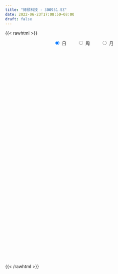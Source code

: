 ```yaml
---
title: "博硕科技 - 300951.SZ"
date: 2022-06-23T17:08:50+08:00
draft: false
---
```

{{< rawhtml >}}
    <div style="text-align: center">
        <label style="padding: 1rem;"><input style="margin-right: .5rem" type="radio" name="period" value="D" checked onclick="period_change(this)">日</label>
        <label style="padding: 1rem;"><input style="margin-right: .5rem" type="radio" name="period" value="W" onclick="period_change(this)">周</label>
        <label style="padding: 1rem;"><input style="margin-right: .5rem" type="radio" name="period" value="M" onclick="period_change(this)">月</label>
    </div>
    <div id="chart" style="height: 700px;"></div> 
    <script type="text/javascript">
        const D_v = [101040.9,57830.42,54671.92,53117.32,49535.84,43209.15,37893.64,35151.33,23481.0,23330.23,26862.69,25821.3,16256.89,21435.7,21434.31,29476.56,27472.23,30100.45,21124.03,18324.47,13210.45,13188.34,11150.11,31992.08,18910.05,18794.84,15408.85,24167.44,37533.41,27757.41,19535.51,11400.58,9588.91,13665.0,10664.74,11933.94,13384.04,11541.69,9607.6,10305.32,16997.09,16175.1,8938.83,10313.6,16588.71,6541.42,7281.87,5669.93,7953.01,5873.11,5440.73,8690.25,6954.95,6333.09,7936.61,7393.78,14038.39,7528.11,7494.51,11151.1,12169.28,11028.0,7913.28,14378.16,13375.15,18705.45,14976.08,10248.02,10785.01,6871.66,7165.93,8993.61,7191.54,6861.16,8789.15,9304.09,8587.61,7644.75,12982.31,9430.0,18389.4,29759.9,20902.35,29718.9,19225.36,17674.92,13053.99,10869.83,8074.69,11532.87,11727.52,7979.91,8944.39,7117.93,8738.07,5463.43,5308.32,3479.0,5882.13,8141.09,7131.62,5667.52,7861.1,11140.05,5919.56,8620.83,8513.98,6785.0,5639.57,7052.42,11222.33,5050.99,6687.51,5801.08,6328.0,8074.75,12785.38,9243.56,8412.59,6227.0,5859.51,24972.82,11308.28,12195.0,19431.89,7560.85,6507.19,7115.88,6449.56,5309.78,5107.46,8419.11,6622.0,7778.47,19651.47,11076.58,7120.82,7401.63,7465.0,4483.03,6176.0,3199.0,3718.0,3876.0,6684.0,3207.47,6343.0,2412.87,2838.0,1733.0,5257.0,4555.0,5483.14,4005.14,2898.07,3262.11,2847.0,3838.0,1653.0,2930.5,4602.78,15200.0,9319.44,11251.08,9020.55,8950.44,8830.05,13039.37,43057.15,35703.25,17549.18,13382.2,17818.49,23774.79,21674.09,16611.24,12877.56,12178.63,10609.7,12766.85,23729.33,31286.57,18545.58,15340.92,12626.03,15747.19,20435.66,16310.63,13339.19,16736.28,10603.27,8070.23,6503.01,7326.08,7607.07,7709.0,7964.76,6797.0,8312.75,5144.43,3676.11,4328.5,7061.61,11803.01,7264.6,7712.74,4585.76,4956.67,4265.01,10723.42,7535.07,9073.47,6509.68,4162.2,4589.0,5259.79,5180.93,6263.0,5280.13,5187.0,3080.0,11861.25,6764.43,4031.66,4519.05,3172.9,4014.8,4077.0,4782.72,4310.47,4663.47,3873.0,10044.98,2909.2,2446.94,3138.06,3894.0,2027.0,2579.0,3263.3,5328.7,5337.39,3999.37,4753.18,4028.74,3797.98,3064.93,3560.0,3582.34,4165.48,4057.63,4052.0,3458.0,3191.84,4767.0,5252.78,5621.01,2677.0,3074.23,3493.7,2737.7,2666.13,2415.48,2808.84,4565.01,2424.71,3942.41,4304.84,2888.42,2608.0,2109.0,5008.7,3362.7,2333.0,2596.88,1867.0,2967.0,2365.96,6654.8,4533.47,6083.21,12583.01,10060.06,9842.06,6486.32,5103.2,7342.0,4226.0,4616.0,4469.9,7683.33,3741.1,3504.0,3376.0,3265.56,2482.7,9311.62,5212.0,4243.32,6945.88,5355.5,4607.75,4950.95,3329.5,6700.51,5308.97,6266.5,8137.83,6169.0,7535.0,5867.0,3709.5,3683.0,5116.0,4710.63,5470.51,17251.81,8124.31,5862.9,6310.24,8259.1]
const D_histogram = [0.0,-0.2686723647,-0.739548179,-1.7594297067,-2.886615773,-3.8137262903,-4.0648298692,-4.5456266214,-4.5030311702,-4.1383931166,-3.6409381206,-3.4098668685,-2.9595370442,-2.3069552349,-1.7792808456,-1.0931261614,-0.360900481,0.2943547919,0.5236451917,0.547402453,0.6574607227,0.776052272,0.8913685938,1.3252163538,1.4862263488,1.6398976735,1.7516488331,1.9523573239,2.2551162157,2.0711407249,1.6597654398,1.4152891239,1.2684193782,1.0024644851,0.9396459623,0.9555230109,0.8888031068,0.7915683142,0.7786941771,0.7135729545,0.7227908011,0.5058854404,0.4146531415,0.348591855,0.1063319272,-0.0060795217,-0.1135225957,-0.0951741793,0.0427544547,0.1455593207,0.2167992695,0.169576152,0.186123319,0.2445397056,0.2668670181,0.2450122439,0.3658072104,0.4437636292,0.4846662319,0.6005654715,0.7279469382,0.6486956797,0.6717124186,0.7446040334,0.7979275109,0.8618137115,0.8127735359,0.6955861173,0.4911035024,0.3359560846,0.2816396951,0.1370125821,0.0942976333,0.0664293885,0.090657745,0.1811622392,0.2442323681,0.2715662104,0.3842157829,0.3418948022,0.4923364099,0.8267033018,0.8012805898,1.113365116,1.0884084599,0.7438148113,0.5834756723,0.3172318375,0.1293072848,-0.1180343392,-0.3587498729,-0.4299898921,-0.5574936679,-0.5910543156,-0.7074928905,-0.7730730035,-0.8175306263,-0.7852047943,-0.6733868581,-0.4465104535,-0.3651624092,-0.3318739471,-0.2965117432,-0.5884123084,-0.6712077709,-0.7447054405,-0.6281357713,-0.5311317965,-0.3845335782,-0.3125765186,-0.0747590706,0.0983667868,0.2056910513,0.2637626953,0.3083781999,0.2457914867,0.3714511392,0.2841105124,0.3179998505,0.2792300107,0.1765312875,0.5441803623,0.7598192614,0.8397036026,0.619076156,0.4544592246,0.3274368728,0.1896853737,0.1419807889,0.0718445825,0.0256231164,0.1192854659,0.1729125558,0.2097281767,0.395695612,0.3664694343,0.3045309811,0.1582715653,-0.054591998,-0.1817705165,-0.3355923085,-0.4213420929,-0.4245086541,-0.4571048997,-0.5692141816,-0.540829691,-0.6518326104,-0.6214489497,-0.5275121625,-0.4197997039,-0.2717665095,-0.0730547844,0.0246410572,0.0270411417,0.0097293714,0.0454037693,0.0121215434,-0.0550061568,-0.0624838563,0.0119945037,0.1249752446,0.2731118202,0.321299909,0.5352419357,0.6715233911,0.6630238687,0.7471458764,0.8417270719,1.3999417309,1.8206300619,1.8947059669,1.859478467,1.5848716341,1.6617674085,1.4067950275,0.9124923377,0.5319688719,0.0787601811,-0.1985930048,-0.2467086291,-0.0306334901,0.3678538774,0.4205185656,0.2169711896,0.0027715076,-0.3160106539,-0.1608832577,-0.4178400061,-0.6742390214,-1.1495216993,-1.5270539133,-1.566052401,-1.5378604787,-1.3538467696,-1.1782831508,-0.9870920789,-0.9291722388,-0.7661642456,-0.8051021841,-0.822511818,-0.7247232364,-0.583093982,-0.4405033461,-0.2546413743,-0.1752650243,0.0059143181,0.0620629682,0.0961103709,0.117492147,0.2744127941,0.244506323,0.1240377665,-0.0280155981,-0.0858936445,-0.1746883834,-0.1680418073,-0.2406623943,-0.3330836285,-0.2517074975,-0.2642018349,-0.2162125421,-0.5311965664,-0.7879283584,-0.9220570201,-1.0238144519,-0.9827426561,-1.0230927887,-0.9906905212,-0.847035038,-0.6666898836,-0.4527757014,-0.3141567167,-0.4571109724,-0.530612424,-0.4783003899,-0.3251705045,-0.1729338563,-0.0352251836,0.0977261842,0.1247770014,0.3103016713,0.3045623877,0.3878712041,0.5185515386,0.6026061597,0.6542096499,0.6404338789,0.5536714685,0.3989216807,0.2183343878,-0.0001107752,0.0180558799,0.0603646684,-0.0677068965,-0.3780263118,-0.4561469487,-0.4116747978,-0.335791064,-0.2281155342,-0.0928745977,0.034258806,0.0512887369,0.0787085661,0.0637987255,-0.0606074834,-0.0287277686,0.1192867003,0.2829215404,0.3654374727,0.3198371576,0.2351644826,-0.0730354676,-0.1865650276,-0.2482835285,-0.2003362737,-0.1807978344,-0.0322588492,0.1153935543,0.382122405,0.5484504284,0.6661306513,0.6792617666,0.7350315555,0.7318791757,0.4599109081,0.4123779455,0.4955813683,0.5135614198,0.6046958197,0.6800049403,0.6894814308,0.682430482,0.6344785543,0.5166477584,0.4506386647,0.3838057272,0.5118144873,0.5664453577,0.599647453,0.3731658815,-1.3324657711,-2.3551670044,-2.8965846806,-3.0451996914,-2.9143752083,-2.6379751745,-2.2424320049,-1.7916653561,-1.3992223786,-1.0951804855,-0.8970031649,-0.6375924146,-0.3895996965,-0.2100153925,-0.0254458747,0.1704997814,0.4777871771,0.6698234755,0.7984507481,0.8385666585,0.9308720683]
const D_fast = [0.0,-0.3358404558,-0.9916033149,-2.4513422693,-4.3001822789,-6.1807243687,-7.4480354149,-9.0652388225,-10.1484011638,-10.8183613894,-11.2311409236,-11.8525363885,-12.1420908253,-12.0662478248,-11.9833936469,-11.570520503,-10.9285199429,-10.199675972,-9.8394742743,-9.6788663997,-9.4044429493,-9.091838332,-8.7536798617,-7.9885280134,-7.4559614311,-6.892315688,-6.3426523202,-5.6538544984,-4.7873165526,-4.4535068623,-4.4499407874,-4.3405948223,-4.1703597235,-4.1856984954,-4.0136055275,-3.7588477262,-3.6033668536,-3.5027095676,-3.3209101605,-3.2076381445,-3.0177225976,-3.1081565982,-3.0957256118,-3.0746389345,-3.2903158804,-3.4042472098,-3.5400709327,-3.5455160611,-3.3968988134,-3.2577041172,-3.1322643511,-3.1370934305,-3.0740154338,-2.9544641208,-2.8654200538,-2.826021767,-2.6137749979,-2.4248776718,-2.2628085112,-1.9967679037,-1.6873997024,-1.6044770409,-1.4135321974,-1.1544895742,-0.901684219,-0.6223445906,-0.4681913822,-0.4114822715,-0.4931890107,-0.5643474074,-0.5482538732,-0.6586278406,-0.6777683811,-0.6890292788,-0.642136486,-0.5063414321,-0.3822132111,-0.2869878161,-0.078284298,-0.0351315781,0.2383941321,0.7794368494,0.9543342849,1.5447600901,1.791905549,1.6332656032,1.6187953823,1.4318595069,1.2762617753,0.9994115666,0.6690085647,0.4902710724,0.2233938796,0.042069653,-0.2512421445,-0.5100905084,-0.7589307877,-0.9229061543,-0.9794349326,-0.8641861414,-0.8741286995,-0.9238087241,-0.962574456,-1.4015780983,-1.6521755035,-1.9118495332,-1.9523138068,-1.9880927812,-1.9376279574,-1.9438150275,-1.7246873471,-1.526969793,-1.3682227657,-1.2442104479,-1.1225003932,-1.1236392348,-0.9051167975,-0.9214297962,-0.8080404955,-0.7770028326,-0.8355687339,-0.3318745685,0.0737191459,0.3635293877,0.2976709802,0.2466688549,0.2015057213,0.1111755657,0.098966178,0.0467911173,0.0069754303,0.1304591463,0.2273143752,0.3165620402,0.6014533785,0.6638445594,0.6780388515,0.571347327,0.3448357642,0.1722146166,-0.0655052525,-0.2565905602,-0.3658842849,-0.5127567555,-0.7671695828,-0.8739925149,-1.1479535869,-1.2729321636,-1.3108734171,-1.3081108844,-1.2280193174,-1.0475712883,-0.9437151825,-0.9345548126,-0.9494342401,-0.9024088998,-0.9326607398,-1.0135399793,-1.0366386429,-0.9591616569,-0.8149371049,-0.5985225743,-0.4700095082,-0.1222569976,0.1819053056,0.3391617504,0.6100702271,0.9150831906,1.8232832824,2.6991291288,3.2468815256,3.6765236424,3.798134718,4.2904723446,4.3871987205,4.121019115,3.8734878673,3.4399692217,3.1129677846,3.003175003,3.2115917695,3.7020426063,3.8598369359,3.7105323573,3.4970255523,3.0992407273,3.2141473091,2.8527305591,2.4277717885,1.6651086857,0.9058129934,0.4753014055,0.119028208,-0.0354197752,-0.1544269442,-0.210008892,-0.3843821116,-0.4129151798,-0.6531286642,-0.8761662527,-0.9595584802,-0.9637027213,-0.9312379219,-0.8090362936,-0.7734761998,-0.5908182778,-0.5191538856,-0.4610788902,-0.4103240774,-0.1848002317,-0.153580122,-0.243039237,-0.402096501,-0.4814479586,-0.6139147933,-0.649278669,-0.7820648547,-0.957756996,-0.9393077393,-1.0178525355,-1.0239163782,-1.4716995441,-1.9254134257,-2.2900563424,-2.6477673872,-2.8523812554,-3.1485045852,-3.363774948,-3.4318782243,-3.4182055408,-3.317485284,-3.2574054784,-3.5146374772,-3.7207920349,-3.7880550982,-3.716217839,-3.6072146548,-3.478312278,-3.3209293642,-3.2626842966,-2.9995842088,-2.9291828956,-2.7489062781,-2.488588059,-2.253881898,-2.0387259953,-1.8923932966,-1.8407378399,-1.8957572075,-2.0217609034,-2.2402337603,-2.2175531352,-2.1601531795,-2.3051514686,-2.7099774619,-2.9021348359,-2.9605813844,-2.9686454166,-2.9179987704,-2.8059764833,-2.6702783782,-2.640426263,-2.5933292923,-2.5922894515,-2.7318475312,-2.7071497586,-2.5293136147,-2.2949483895,-2.121073089,-2.0867141146,-2.112595669,-2.4390544861,-2.599225303,-2.723014686,-2.7251514997,-2.7508125189,-2.610338246,-2.4338374539,-2.0715780019,-1.7681373715,-1.4839244858,-1.3009779288,-1.0614502511,-0.8816328369,-1.0386233775,-0.9830618537,-0.7759630889,-0.6295926824,-0.3872843276,-0.1419739719,0.0398728763,0.203429548,0.3140972589,0.3254284026,0.372078975,0.4011974693,0.6571598513,0.8534020611,1.0365160196,0.9033259185,-1.1354221768,-2.7469151612,-4.0124790076,-4.9223939412,-5.5201632602,-5.9032570201,-6.0683218516,-6.0654715418,-6.0228341591,-5.9925873873,-6.0186608579,-5.9186482112,-5.7680554172,-5.6409749613,-5.4627669123,-5.2241963108,-4.7974621208,-4.4379699536,-4.109729994,-3.8599724189,-3.534948992]
const D_slow = [0.0,-0.0671680912,-0.2520551359,-0.6919125626,-1.4135665058,-2.3669980784,-3.3832055457,-4.5196122011,-5.6453699936,-6.6799682728,-7.5902028029,-8.4426695201,-9.1825537811,-9.7592925898,-10.2041128013,-10.4773943416,-10.5676194619,-10.4940307639,-10.363119466,-10.2262688527,-10.061903672,-9.867890604,-9.6450484556,-9.3137443671,-8.9421877799,-8.5322133616,-8.0943011533,-7.6062118223,-7.0424327684,-6.5246475872,-6.1097062272,-5.7558839462,-5.4387791017,-5.1881629804,-4.9532514898,-4.7143707371,-4.4921699604,-4.2942778819,-4.0996043376,-3.921211099,-3.7405133987,-3.6140420386,-3.5103787532,-3.4232307895,-3.3966478077,-3.3981676881,-3.426548337,-3.4503418818,-3.4396532682,-3.403263438,-3.3490636206,-3.3066695826,-3.2601387528,-3.1990038264,-3.1322870719,-3.0710340109,-2.9795822083,-2.868641301,-2.747474743,-2.5973333752,-2.4153466406,-2.2531727207,-2.085244616,-1.8990936077,-1.6996117299,-1.4841583021,-1.2809649181,-1.1070683888,-0.9842925132,-0.900303492,-0.8298935682,-0.7956404227,-0.7720660144,-0.7554586673,-0.732794231,-0.6875036712,-0.6264455792,-0.5585540266,-0.4625000809,-0.3770263803,-0.2539422778,-0.0472664524,0.1530536951,0.4313949741,0.7034970891,0.8894507919,1.03531971,1.1146276694,1.1469544905,1.1174459058,1.0277584375,0.9202609645,0.7808875475,0.6331239686,0.456250746,0.2629824951,0.0585998386,-0.13770136,-0.3060480745,-0.4176756879,-0.5089662902,-0.591934777,-0.6660627128,-0.8131657899,-0.9809677326,-1.1671440927,-1.3241780356,-1.4569609847,-1.5530943792,-1.6312385089,-1.6499282765,-1.6253365798,-1.573913817,-1.5079731432,-1.4308785932,-1.3694307215,-1.2765679367,-1.2055403086,-1.126040346,-1.0562328433,-1.0121000214,-0.8760549308,-0.6861001155,-0.4761742148,-0.3214051758,-0.2077903697,-0.1259311515,-0.0785098081,-0.0430146108,-0.0250534652,-0.0186476861,0.0111736804,0.0544018193,0.1068338635,0.2057577665,0.2973751251,0.3735078704,0.4130757617,0.3994277622,0.3539851331,0.270087056,0.1647515327,0.0586243692,-0.0556518557,-0.1979554011,-0.3331628239,-0.4961209765,-0.6514832139,-0.7833612546,-0.8883111805,-0.9562528079,-0.974516504,-0.9683562397,-0.9615959543,-0.9591636114,-0.9478126691,-0.9447822833,-0.9585338225,-0.9741547866,-0.9711561606,-0.9399123495,-0.8716343944,-0.7913094172,-0.6574989333,-0.4896180855,-0.3238621183,-0.1370756492,0.0733561188,0.4233415515,0.8784990669,1.3521755587,1.8170451754,2.2132630839,2.6287049361,2.980403693,3.2085267774,3.3415189954,3.3612090406,3.3115607894,3.2498836321,3.2422252596,3.3341887289,3.4393183703,3.4935611677,3.4942540446,3.4152513812,3.3750305667,3.2705705652,3.1020108099,2.814630385,2.4328669067,2.0413538065,1.6568886868,1.3184269944,1.0238562067,0.7770831869,0.5447901272,0.3532490658,0.1519735198,-0.0536544347,-0.2348352438,-0.3806087393,-0.4907345758,-0.5543949194,-0.5982111754,-0.5967325959,-0.5812168539,-0.5571892611,-0.5278162244,-0.4592130258,-0.3980864451,-0.3670770035,-0.374080903,-0.3955543141,-0.4392264099,-0.4812368618,-0.5414024603,-0.6246733675,-0.6876002418,-0.7536507006,-0.8077038361,-0.9405029777,-1.1374850673,-1.3679993223,-1.6239529353,-1.8696385993,-2.1254117965,-2.3730844268,-2.5848431863,-2.7515156572,-2.8647095825,-2.9432487617,-3.0575265048,-3.1901796108,-3.3097547083,-3.3910473344,-3.4342807985,-3.4430870944,-3.4186555484,-3.387461298,-3.3098858802,-3.2337452832,-3.1367774822,-3.0071395976,-2.8564880576,-2.6929356452,-2.5328271755,-2.3944093083,-2.2946788882,-2.2400952912,-2.240122985,-2.2356090151,-2.2205178479,-2.2374445721,-2.33195115,-2.4459878872,-2.5489065867,-2.6328543527,-2.6898832362,-2.7131018856,-2.7045371841,-2.6917149999,-2.6720378584,-2.656088177,-2.6712400479,-2.67842199,-2.6486003149,-2.5778699298,-2.4865105617,-2.4065512723,-2.3477601516,-2.3660190185,-2.4126602754,-2.4747311575,-2.524815226,-2.5700146845,-2.5780793968,-2.5492310083,-2.453700407,-2.3165877999,-2.1500551371,-1.9802396954,-1.7964818065,-1.6135120126,-1.4985342856,-1.3954397992,-1.2715444571,-1.1431541022,-0.9919801473,-0.8219789122,-0.6496085545,-0.479000934,-0.3203812954,-0.1912193558,-0.0785596896,0.0173917421,0.145345364,0.2869567034,0.4368685666,0.530160037,0.1970435942,-0.3917481569,-1.115894327,-1.8771942498,-2.6057880519,-3.2652818455,-3.8258898468,-4.2738061858,-4.6236117804,-4.8974069018,-5.121657693,-5.2810557967,-5.3784557208,-5.4309595689,-5.4373210376,-5.3946960922,-5.2752492979,-5.1077934291,-4.908180742,-4.6985390774,-4.4658210603]
const D_data = [['2021-02-26', 170.0, 135.2, 135.1, 170.0],['2021-03-01', 124.29, 130.99, 121.42, 146.89],['2021-03-02', 134.6, 126.02, 122.3, 138.0],['2021-03-03', 122.0, 114.02, 113.88, 122.0],['2021-03-04', 112.01, 104.83, 104.83, 117.0],['2021-03-05', 100.9, 98.8, 98.02, 101.91],['2021-03-08', 99.99, 100.5, 99.0, 104.81],['2021-03-09', 99.87, 91.61, 91.41, 99.87],['2021-03-10', 92.99, 92.62, 91.0, 95.11],['2021-03-11', 92.5, 93.41, 88.88, 94.79],['2021-03-12', 92.45, 93.27, 91.28, 95.53],['2021-03-15', 91.99, 87.93, 87.88, 91.99],['2021-03-16', 88.24, 88.71, 87.32, 89.49],['2021-03-17', 88.31, 90.77, 87.7, 91.3],['2021-03-18', 91.0, 89.34, 88.81, 91.47],['2021-03-19', 88.59, 91.99, 88.02, 93.92],['2021-03-22', 91.52, 94.33, 91.51, 95.19],['2021-03-23', 94.2, 95.6, 92.02, 96.48],['2021-03-24', 94.8, 91.5, 91.5, 94.8],['2021-03-25', 89.97, 88.57, 88.33, 90.0],['2021-03-26', 88.82, 89.05, 88.07, 89.85],['2021-03-29', 89.3, 88.93, 88.68, 91.5],['2021-03-30', 88.82, 88.8, 88.8, 90.2],['2021-03-31', 90.09, 93.82, 90.09, 95.9],['2021-04-01', 92.23, 91.84, 91.42, 93.4],['2021-04-02', 91.95, 92.61, 91.95, 94.49],['2021-04-06', 92.26, 92.98, 91.2, 93.88],['2021-04-07', 92.97, 95.31, 91.63, 95.53],['2021-04-08', 95.31, 98.6, 94.8, 104.0],['2021-04-09', 95.62, 93.59, 93.02, 96.68],['2021-04-12', 93.03, 89.72, 89.66, 93.3],['2021-04-13', 89.78, 90.42, 89.72, 91.13],['2021-04-14', 90.79, 90.86, 90.0, 91.36],['2021-04-15', 90.51, 88.4, 88.06, 91.0],['2021-04-16', 88.86, 90.11, 88.47, 90.68],['2021-04-19', 90.2, 91.04, 89.91, 91.49],['2021-04-20', 90.82, 89.95, 89.87, 92.58],['2021-04-21', 89.79, 89.17, 88.27, 89.79],['2021-04-22', 89.06, 89.96, 89.06, 90.45],['2021-04-23', 89.82, 89.12, 88.5, 89.82],['2021-04-26', 91.07, 89.93, 89.83, 93.0],['2021-04-27', 89.13, 86.5, 86.13, 89.13],['2021-04-28', 86.53, 87.1, 86.21, 87.38],['2021-04-29', 87.1, 86.8, 86.75, 88.66],['2021-04-30', 86.5, 83.45, 82.71, 87.26],['2021-05-06', 83.68, 83.67, 83.02, 84.66],['2021-05-07', 84.12, 82.6, 82.5, 84.12],['2021-05-10', 82.77, 83.36, 82.14, 83.98],['2021-05-11', 82.94, 84.77, 82.42, 84.97],['2021-05-12', 84.45, 84.57, 83.81, 84.8],['2021-05-13', 84.0, 84.31, 83.68, 84.8],['2021-05-14', 83.0, 82.57, 82.15, 83.27],['2021-05-17', 82.7, 82.96, 82.32, 83.52],['2021-05-18', 82.96, 83.4, 82.2, 83.55],['2021-05-19', 83.02, 82.92, 82.6, 84.08],['2021-05-20', 82.92, 82.13, 82.13, 83.29],['2021-05-21', 82.14, 84.0, 82.1, 84.58],['2021-05-24', 84.59, 83.91, 83.36, 84.83],['2021-05-25', 83.56, 83.74, 83.0, 84.12],['2021-05-26', 83.76, 85.16, 83.56, 85.35],['2021-05-27', 84.96, 86.14, 84.7, 86.59],['2021-05-28', 86.03, 83.9, 83.9, 86.14],['2021-05-31', 83.9, 85.25, 83.61, 85.54],['2021-06-01', 85.19, 86.42, 85.19, 87.67],['2021-06-02', 86.52, 86.88, 85.51, 87.88],['2021-06-03', 87.01, 87.77, 87.01, 90.97],['2021-06-04', 87.8, 86.87, 86.85, 89.9],['2021-06-07', 86.45, 86.0, 85.9, 87.37],['2021-06-08', 86.32, 84.36, 84.16, 86.32],['2021-06-09', 84.37, 84.2, 83.8, 85.18],['2021-06-10', 84.21, 85.02, 84.01, 85.38],['2021-06-11', 85.4, 83.4, 83.37, 85.4],['2021-06-15', 83.8, 84.15, 83.28, 85.13],['2021-06-16', 84.17, 84.1, 84.02, 85.26],['2021-06-17', 84.15, 84.7, 83.28, 84.79],['2021-06-18', 84.68, 85.85, 84.02, 86.15],['2021-06-21', 85.5, 86.0, 85.18, 86.74],['2021-06-22', 86.29, 85.92, 84.99, 86.4],['2021-06-23', 85.78, 87.56, 85.21, 87.56],['2021-06-24', 87.51, 86.04, 86.01, 87.56],['2021-06-25', 86.2, 89.04, 85.34, 89.89],['2021-06-28', 89.3, 93.17, 88.4, 96.35],['2021-06-29', 92.38, 90.16, 90.1, 94.23],['2021-06-30', 90.9, 95.98, 90.26, 96.29],['2021-07-01', 96.5, 93.5, 93.04, 96.55],['2021-07-02', 93.0, 89.34, 89.29, 93.0],['2021-07-05', 89.2, 90.95, 88.09, 91.24],['2021-07-06', 90.23, 88.98, 87.81, 90.44],['2021-07-07', 88.63, 89.07, 88.2, 89.9],['2021-07-08', 89.54, 87.31, 87.3, 89.78],['2021-07-09', 87.01, 86.03, 84.8, 87.01],['2021-07-12', 86.11, 87.13, 85.52, 87.4],['2021-07-13', 86.9, 85.61, 85.26, 86.9],['2021-07-14', 85.55, 85.99, 85.01, 86.56],['2021-07-15', 85.56, 84.1, 83.6, 85.56],['2021-07-16', 83.75, 83.7, 83.67, 84.44],['2021-07-19', 83.63, 83.05, 82.59, 83.65],['2021-07-20', 82.4, 83.33, 82.26, 83.59],['2021-07-21', 83.34, 84.1, 83.34, 84.98],['2021-07-22', 83.98, 85.96, 83.52, 86.0],['2021-07-23', 85.96, 84.58, 84.56, 86.69],['2021-07-26', 84.7, 83.93, 82.7, 85.67],['2021-07-27', 83.91, 83.8, 82.74, 85.5],['2021-07-28', 83.82, 78.54, 78.04, 83.82],['2021-07-29', 79.55, 79.51, 78.97, 80.49],['2021-07-30', 79.18, 78.48, 77.11, 79.63],['2021-08-02', 78.39, 80.25, 77.63, 80.62],['2021-08-03', 80.2, 79.92, 79.63, 81.39],['2021-08-04', 79.9, 80.62, 79.66, 80.83],['2021-08-05', 80.78, 79.77, 78.81, 80.78],['2021-08-06', 79.8, 82.3, 79.78, 82.69],['2021-08-09', 82.28, 82.38, 80.95, 82.4],['2021-08-10', 82.19, 82.21, 81.6, 83.32],['2021-08-11', 82.13, 82.01, 81.66, 82.68],['2021-08-12', 81.65, 82.14, 81.56, 82.98],['2021-08-13', 82.14, 80.77, 80.17, 82.25],['2021-08-16', 80.9, 83.36, 80.71, 84.7],['2021-08-17', 82.99, 80.88, 80.8, 84.06],['2021-08-18', 80.88, 82.33, 80.88, 84.15],['2021-08-19', 82.0, 81.49, 81.01, 82.63],['2021-08-20', 81.49, 80.34, 79.81, 81.49],['2021-08-23', 80.63, 87.11, 80.63, 87.85],['2021-08-24', 87.0, 87.2, 85.88, 87.62],['2021-08-25', 87.49, 86.86, 86.6, 88.82],['2021-08-26', 86.98, 83.24, 83.01, 87.49],['2021-08-27', 83.05, 83.29, 82.22, 84.13],['2021-08-30', 83.99, 83.26, 82.66, 84.68],['2021-08-31', 83.01, 82.6, 81.02, 83.25],['2021-09-01', 82.61, 83.35, 81.7, 83.69],['2021-09-02', 83.47, 82.83, 82.1, 83.55],['2021-09-03', 82.7, 82.85, 82.1, 83.06],['2021-09-06', 82.99, 84.79, 82.59, 85.35],['2021-09-07', 84.91, 84.81, 84.2, 85.2],['2021-09-08', 84.65, 85.01, 84.65, 85.97],['2021-09-09', 86.53, 87.75, 86.53, 92.0],['2021-09-10', 84.9, 85.82, 84.63, 86.78],['2021-09-13', 85.89, 85.48, 85.23, 87.62],['2021-09-14', 85.0, 84.1, 83.98, 86.4],['2021-09-15', 83.37, 82.39, 82.21, 83.88],['2021-09-16', 82.23, 82.5, 82.17, 83.03],['2021-09-17', 82.49, 81.24, 80.83, 82.52],['2021-09-22', 81.24, 81.17, 80.65, 81.84],['2021-09-23', 81.18, 81.64, 81.18, 81.73],['2021-09-24', 81.6, 80.82, 80.66, 81.63],['2021-09-27', 81.07, 79.0, 78.58, 81.64],['2021-09-28', 79.18, 80.05, 78.6, 80.49],['2021-09-29', 79.8, 77.54, 77.41, 79.89],['2021-09-30', 77.77, 78.5, 77.77, 78.88],['2021-10-08', 79.13, 79.07, 78.78, 79.92],['2021-10-11', 78.9, 79.29, 78.81, 79.54],['2021-10-12', 79.01, 80.08, 78.81, 80.68],['2021-10-13', 80.56, 81.38, 79.57, 81.46],['2021-10-14', 81.6, 80.76, 80.7, 82.89],['2021-10-15', 80.1, 79.72, 78.88, 80.76],['2021-10-18', 79.69, 79.31, 78.8, 79.69],['2021-10-19', 79.01, 79.91, 79.01, 80.1],['2021-10-20', 79.88, 78.94, 78.9, 80.13],['2021-10-21', 78.88, 78.09, 77.9, 78.88],['2021-10-22', 77.8, 78.45, 77.8, 78.75],['2021-10-25', 78.45, 79.5, 78.01, 79.59],['2021-10-26', 79.48, 80.41, 79.03, 80.49],['2021-10-27', 85.99, 81.59, 81.57, 86.9],['2021-10-28', 80.66, 80.99, 80.5, 82.89],['2021-10-29', 81.08, 84.02, 81.08, 84.86],['2021-11-01', 84.04, 84.4, 83.22, 85.45],['2021-11-02', 84.04, 83.41, 82.3, 85.34],['2021-11-03', 83.99, 85.31, 83.51, 85.58],['2021-11-04', 85.35, 86.56, 85.35, 87.81],['2021-11-05', 86.88, 95.08, 86.38, 96.0],['2021-11-08', 94.55, 97.4, 92.08, 99.78],['2021-11-09', 97.29, 96.05, 95.5, 98.95],['2021-11-10', 95.5, 96.52, 94.61, 96.8],['2021-11-11', 96.3, 94.35, 93.8, 97.97],['2021-11-12', 94.05, 99.87, 93.88, 101.0],['2021-11-15', 99.06, 96.86, 96.0, 100.48],['2021-11-16', 96.86, 93.2, 93.0, 97.46],['2021-11-17', 93.19, 93.3, 91.23, 93.96],['2021-11-18', 94.0, 90.85, 90.73, 94.0],['2021-11-19', 90.86, 91.5, 90.16, 92.33],['2021-11-22', 92.21, 93.78, 92.06, 94.36],['2021-11-23', 93.11, 97.9, 92.3, 99.68],['2021-11-24', 97.57, 102.46, 97.0, 103.59],['2021-11-25', 102.5, 100.15, 99.3, 103.15],['2021-11-26', 98.86, 97.28, 96.64, 100.5],['2021-11-29', 95.95, 96.6, 95.11, 98.6],['2021-11-30', 96.6, 94.21, 93.4, 97.74],['2021-12-01', 94.21, 100.0, 93.65, 101.56],['2021-12-02', 99.01, 94.8, 94.22, 100.18],['2021-12-03', 94.79, 93.43, 93.34, 97.97],['2021-12-06', 93.83, 88.39, 88.22, 93.99],['2021-12-07', 89.18, 86.6, 86.39, 89.3],['2021-12-08', 87.1, 88.79, 87.04, 88.85],['2021-12-09', 88.5, 88.62, 88.16, 89.53],['2021-12-10', 88.45, 90.2, 87.6, 90.52],['2021-12-13', 90.08, 90.22, 88.9, 91.25],['2021-12-14', 90.01, 90.67, 90.01, 92.55],['2021-12-15', 90.91, 89.0, 88.85, 91.36],['2021-12-16', 89.44, 90.3, 88.81, 90.98],['2021-12-17', 89.51, 87.51, 87.41, 90.28],['2021-12-20', 87.51, 86.98, 86.41, 87.87],['2021-12-21', 86.96, 88.0, 86.71, 88.15],['2021-12-22', 88.3, 88.63, 87.51, 88.8],['2021-12-23', 88.61, 88.94, 88.08, 89.98],['2021-12-24', 89.0, 90.02, 86.5, 90.09],['2021-12-27', 90.02, 89.15, 88.51, 91.4],['2021-12-28', 89.15, 90.98, 88.46, 91.55],['2021-12-29', 90.9, 90.0, 89.6, 90.97],['2021-12-30', 90.01, 89.95, 89.8, 90.96],['2021-12-31', 89.95, 89.95, 89.4, 90.54],['2022-01-04', 89.95, 92.22, 89.89, 92.98],['2022-01-05', 92.36, 90.37, 89.51, 92.68],['2022-01-06', 89.88, 88.92, 87.31, 90.05],['2022-01-07', 88.21, 87.77, 87.36, 89.43],['2022-01-10', 87.78, 88.28, 86.8, 88.38],['2022-01-11', 88.01, 87.33, 87.13, 88.61],['2022-01-12', 87.38, 88.1, 87.35, 88.78],['2022-01-13', 88.5, 86.69, 86.59, 88.5],['2022-01-14', 86.69, 85.68, 85.0, 87.15],['2022-01-17', 85.66, 87.5, 85.26, 87.77],['2022-01-18', 87.52, 86.2, 85.9, 88.15],['2022-01-19', 85.97, 86.75, 85.71, 86.94],['2022-01-20', 86.75, 81.05, 80.88, 86.98],['2022-01-21', 81.0, 79.55, 78.5, 81.53],['2022-01-24', 79.55, 79.16, 78.67, 80.0],['2022-01-25', 79.51, 77.93, 77.8, 79.51],['2022-01-26', 77.91, 78.5, 77.31, 78.75],['2022-01-27', 78.48, 76.39, 76.0, 78.49],['2022-01-28', 77.14, 76.15, 75.6, 77.6],['2022-02-07', 76.17, 76.93, 75.71, 77.09],['2022-02-08', 76.8, 77.28, 76.02, 77.58],['2022-02-09', 77.38, 77.92, 76.93, 77.97],['2022-02-10', 77.8, 77.21, 76.66, 78.22],['2022-02-11', 76.6, 72.93, 72.92, 76.84],['2022-02-14', 72.92, 72.37, 71.39, 73.28],['2022-02-15', 72.66, 73.02, 72.18, 73.5],['2022-02-16', 73.12, 74.04, 73.0, 74.67],['2022-02-17', 74.0, 74.17, 73.42, 74.77],['2022-02-18', 73.5, 74.2, 73.25, 74.29],['2022-02-21', 74.19, 74.41, 73.55, 74.9],['2022-02-22', 73.9, 73.12, 72.8, 74.0],['2022-02-23', 73.12, 75.38, 73.01, 75.5],['2022-02-24', 75.1, 73.25, 72.4, 75.72],['2022-02-25', 73.4, 74.4, 73.4, 75.0],['2022-02-28', 74.4, 75.5, 73.55, 75.68],['2022-03-01', 75.75, 75.53, 74.8, 75.87],['2022-03-02', 74.81, 75.6, 74.68, 75.76],['2022-03-03', 75.83, 75.03, 74.8, 75.85],['2022-03-04', 74.98, 73.97, 73.97, 75.46],['2022-03-07', 73.52, 72.51, 72.21, 74.18],['2022-03-08', 72.51, 71.2, 71.18, 73.08],['2022-03-09', 71.31, 69.41, 68.08, 71.8],['2022-03-10', 70.01, 71.52, 70.01, 71.98],['2022-03-11', 70.68, 71.7, 69.35, 72.0],['2022-03-14', 70.9, 69.01, 69.01, 70.91],['2022-03-15', 68.51, 65.03, 65.0, 69.4],['2022-03-16', 65.69, 66.21, 63.02, 66.6],['2022-03-17', 67.0, 66.95, 66.21, 68.11],['2022-03-18', 66.72, 67.0, 66.53, 67.45],['2022-03-21', 66.59, 67.29, 66.59, 67.71],['2022-03-22', 67.29, 67.78, 67.09, 68.1],['2022-03-23', 67.83, 67.98, 67.6, 68.21],['2022-03-24', 67.5, 66.64, 66.02, 67.65],['2022-03-25', 66.68, 66.56, 66.44, 67.59],['2022-03-28', 67.15, 65.74, 64.53, 67.15],['2022-03-29', 66.04, 63.61, 63.0, 66.48],['2022-03-30', 64.0, 64.9, 63.62, 64.99],['2022-03-31', 64.9, 66.5, 64.65, 67.54],['2022-04-01', 66.07, 67.33, 65.26, 67.71],['2022-04-06', 67.01, 66.88, 66.06, 67.29],['2022-04-07', 66.6, 65.3, 65.22, 67.26],['2022-04-08', 65.52, 64.34, 63.81, 65.66],['2022-04-11', 63.7, 60.2, 59.9, 64.02],['2022-04-12', 60.3, 61.05, 59.53, 61.1],['2022-04-13', 61.15, 60.7, 60.11, 61.5],['2022-04-14', 60.71, 61.5, 60.5, 61.93],['2022-04-15', 61.43, 60.81, 60.01, 61.43],['2022-04-18', 61.18, 62.43, 60.42, 62.67],['2022-04-19', 62.18, 62.89, 62.04, 62.95],['2022-04-20', 63.1, 65.35, 62.89, 66.77],['2022-04-21', 64.9, 65.3, 64.51, 66.24],['2022-04-22', 64.98, 65.63, 63.18, 65.64],['2022-04-25', 65.68, 64.92, 64.64, 69.3],['2022-04-26', 64.93, 65.94, 64.62, 69.0],['2022-04-27', 64.41, 65.69, 60.0, 65.97],['2022-04-28', 65.0, 61.83, 61.78, 65.0],['2022-04-29', 63.0, 63.92, 62.35, 64.46],['2022-05-05', 63.78, 65.83, 63.53, 67.4],['2022-05-06', 64.9, 65.52, 64.11, 66.6],['2022-05-09', 65.53, 67.03, 65.53, 67.18],['2022-05-10', 66.36, 67.67, 65.56, 67.98],['2022-05-11', 67.95, 67.52, 67.11, 69.29],['2022-05-12', 67.01, 67.79, 66.55, 68.0],['2022-05-13', 67.8, 67.6, 66.75, 68.2],['2022-05-16', 67.89, 66.7, 66.51, 68.2],['2022-05-17', 66.7, 67.22, 65.6, 67.4],['2022-05-18', 67.29, 67.18, 66.9, 67.83],['2022-05-19', 67.9, 70.16, 67.01, 70.3],['2022-05-20', 70.11, 70.2, 69.3, 70.5],['2022-05-23', 70.2, 70.69, 69.71, 70.8],['2022-05-24', 70.19, 67.37, 67.36, 70.68],['2022-05-25', 43.9, 43.25, 42.82, 44.23],['2022-05-26', 43.36, 42.91, 42.35, 43.56],['2022-05-27', 43.29, 42.48, 42.27, 43.88],['2022-05-30', 42.72, 42.93, 42.38, 43.06],['2022-05-31', 42.93, 43.67, 41.75, 43.8],['2022-06-01', 43.69, 43.95, 43.35, 44.65],['2022-06-02', 43.88, 44.8, 43.42, 44.9],['2022-06-06', 44.82, 45.59, 44.54, 45.99],['2022-06-07', 45.58, 45.23, 44.84, 46.18],['2022-06-08', 45.24, 44.33, 43.72, 45.4],['2022-06-09', 44.45, 42.85, 42.85, 44.58],['2022-06-10', 42.84, 43.5, 42.5, 43.56],['2022-06-13', 43.07, 43.56, 43.07, 43.96],['2022-06-14', 43.16, 42.85, 41.89, 43.5],['2022-06-15', 43.27, 43.03, 43.02, 43.75],['2022-06-16', 43.02, 43.49, 43.02, 43.95],['2022-06-17', 43.3, 45.75, 43.15, 46.15],['2022-06-20', 45.8, 45.38, 45.05, 45.99],['2022-06-21', 45.37, 45.33, 44.63, 45.69],['2022-06-22', 45.33, 44.65, 44.63, 45.65],['2022-06-23', 44.75, 45.72, 44.66, 46.14]]
const W_v = [101040.9,258364.65,146718.89,114424.76,110231.63,94035.42,104867.11,64854.74,56772.59,69013.33,13823.29,33627.03,42656.82,49371.0,69348.12,44064.23,32145.94,57034.07,117281.43,55258.9,38243.73,29942.16,39209.06,39213.3,31942.33,42528.04,75468.84,30489.87,53547.63,32646.48,10793.0,18647.34,2838.0,21033.28,14498.18,43303.8,82897.56,108227.91,73951.22,101669.25,78458.7,49238.87,38390.58,32013.66,28784.78,33841.64,25454.92,32172.81,19815.41,27674.64,14415.2,20507.76,19204.83,19315.45,21509.63,14387.24,18045.81,7605.42,15168.28,22604.44,44074.65,11568.0,24014.33,23647.88,26103.4,21605.48,31418.33,36231.95,28556.55]
const W_histogram = [0.0,-2.322962963,-4.0047947663,-4.9162607687,-5.3918280268,-5.1421484936,-4.6039165119,-4.1871739791,-3.699975612,-3.4843903102,-3.1348053836,-2.6600825678,-2.0325748463,-1.435207874,-0.6888561461,-0.2976643632,0.2288921343,0.8593930305,1.3356005842,1.4567106029,1.4081247511,1.4573690656,1.1165810324,1.1797192627,1.148607519,1.1276341678,1.3272484197,1.4352916508,1.6946230491,1.5494986086,1.4204266077,1.1836911317,1.073619517,1.0513669097,0.960397881,1.2654513568,2.1502074137,2.9468919335,2.8000543824,2.9661709961,2.6984085037,2.2061522783,1.6284258861,1.3555541612,1.1203246677,0.7838109971,0.4054120952,-0.2381507406,-0.8394115499,-1.369238815,-1.5368564152,-1.5334433165,-1.4597205102,-1.4598911157,-1.6581172726,-1.6944470371,-1.5463174521,-1.5267675637,-1.6198155021,-1.24199047,-1.0027361922,-0.6493555772,-0.2108550897,0.2916757315,-1.1276203257,-1.7574256979,-2.0863925796,-1.9782467189,-1.7427916934]
const W_fast = [0.0,-2.9037037037,-5.5867341986,-7.7272653932,-9.5507896579,-10.5866472482,-11.1993943944,-11.8294453564,-12.2672408923,-12.9227531681,-13.3568695874,-13.5471674135,-13.4278034036,-13.1892383998,-12.6151007084,-12.2983250163,-11.7145454852,-10.8691963314,-10.0590886316,-9.5738009622,-9.2703556262,-8.8567690453,-8.9184118204,-8.5603437745,-8.3043036385,-8.0433684477,-7.5119420909,-7.045075947,-6.3620887865,-6.1198385749,-5.8938039238,-5.8346166169,-5.6762833524,-5.4356942322,-5.2865637907,-4.6651474757,-3.2428395653,-1.7094320622,-1.1562560177,-0.248596655,0.1582429785,0.2175248227,0.0469049021,0.1129217175,0.1577733909,0.0172124696,-0.2598334085,-0.9629339295,-1.7740476262,-2.6461845951,-3.198016299,-3.5779640295,-3.8691713507,-4.2343147351,-4.8470702103,-5.307011734,-5.545461512,-5.9076035146,-6.4056053284,-6.3382779139,-6.3497076841,-6.1586659635,-5.7728792483,-5.1974294943,-6.8986306329,-7.9677924295,-8.8183574561,-9.2047732752,-9.405016173]
const W_slow = [0.0,-0.5807407407,-1.5819394323,-2.8110046245,-4.1589616312,-5.4444987546,-6.5954778826,-7.6422713773,-8.5672652803,-9.4383628579,-10.2220642038,-10.8870848457,-11.3952285573,-11.7540305258,-11.9262445623,-12.0006606531,-11.9434376195,-11.7285893619,-11.3946892159,-11.0305115651,-10.6784803773,-10.3141381109,-10.0349928528,-9.7400630372,-9.4529111574,-9.1710026155,-8.8391905106,-8.4803675979,-8.0567118356,-7.6693371834,-7.3142305315,-7.0183077486,-6.7499028694,-6.4870611419,-6.2469616717,-5.9305988325,-5.3930469791,-4.6563239957,-3.9563104001,-3.2147676511,-2.5401655251,-1.9886274556,-1.581520984,-1.2426324437,-0.9625512768,-0.7665985275,-0.6652455037,-0.7247831889,-0.9346360763,-1.2769457801,-1.6611598839,-2.044520713,-2.4094508405,-2.7744236195,-3.1889529376,-3.6125646969,-3.9991440599,-4.3808359509,-4.7857898264,-5.0962874439,-5.3469714919,-5.5093103862,-5.5620241586,-5.4891052258,-5.7710103072,-6.2103667317,-6.7319648766,-7.2265265563,-7.6622244796]
const W_data = [['2021-02-26', 170.0, 135.2, 135.1, 170.0],['2021-03-05', 124.29, 98.8, 98.02, 146.89],['2021-03-12', 99.99, 93.27, 88.88, 104.81],['2021-03-19', 91.99, 91.99, 87.32, 93.92],['2021-03-26', 91.52, 89.05, 88.07, 96.48],['2021-04-02', 89.3, 92.61, 88.68, 95.9],['2021-04-09', 92.26, 93.59, 91.2, 104.0],['2021-04-16', 93.03, 90.11, 88.06, 93.3],['2021-04-23', 90.2, 89.12, 88.27, 92.58],['2021-04-30', 91.07, 83.45, 82.71, 93.0],['2021-05-07', 83.68, 82.6, 82.5, 84.66],['2021-05-14', 82.77, 82.57, 82.14, 84.97],['2021-05-21', 82.7, 84.0, 82.1, 84.58],['2021-05-28', 84.59, 83.9, 83.0, 86.59],['2021-06-04', 83.9, 86.87, 83.61, 90.97],['2021-06-11', 86.45, 83.4, 83.37, 87.37],['2021-06-18', 83.8, 85.85, 83.28, 86.15],['2021-06-25', 85.5, 89.04, 84.99, 89.89],['2021-07-02', 89.3, 89.34, 88.4, 96.55],['2021-07-09', 89.2, 86.03, 84.8, 91.24],['2021-07-16', 86.11, 83.7, 83.6, 87.4],['2021-07-23', 83.63, 84.58, 82.26, 86.69],['2021-07-30', 84.7, 78.48, 77.11, 85.67],['2021-08-06', 78.39, 82.3, 77.63, 82.69],['2021-08-13', 82.28, 80.77, 80.17, 83.32],['2021-08-20', 80.9, 80.34, 79.81, 84.7],['2021-08-27', 80.63, 83.29, 80.63, 88.82],['2021-09-03', 83.99, 82.85, 81.02, 84.68],['2021-09-10', 82.99, 85.82, 82.59, 92.0],['2021-09-17', 85.89, 81.24, 80.83, 87.62],['2021-09-24', 81.24, 80.82, 80.65, 81.84],['2021-09-30', 81.07, 78.5, 77.41, 81.64],['2021-10-08', 79.13, 79.07, 78.78, 79.92],['2021-10-15', 78.9, 79.72, 78.81, 82.89],['2021-10-22', 79.69, 78.45, 77.8, 80.13],['2021-10-29', 78.45, 84.02, 78.01, 86.9],['2021-11-05', 84.04, 95.08, 82.3, 96.0],['2021-11-12', 94.55, 99.87, 92.08, 101.0],['2021-11-19', 99.06, 91.5, 90.16, 100.48],['2021-11-26', 92.21, 97.28, 92.06, 103.59],['2021-12-03', 95.95, 93.43, 93.34, 101.56],['2021-12-10', 93.83, 90.2, 86.39, 93.99],['2021-12-17', 90.08, 87.51, 87.41, 92.55],['2021-12-24', 87.51, 90.02, 86.41, 90.09],['2021-12-31', 90.02, 89.95, 88.46, 91.55],['2022-01-07', 89.95, 87.77, 87.31, 92.98],['2022-01-14', 87.78, 85.68, 85.0, 88.78],['2022-01-21', 85.66, 79.55, 78.5, 88.15],['2022-01-28', 79.55, 76.15, 75.6, 80.0],['2022-02-11', 76.17, 72.93, 72.92, 78.22],['2022-02-18', 72.92, 74.2, 71.39, 74.77],['2022-02-25', 74.19, 74.4, 72.4, 75.72],['2022-03-04', 74.4, 73.97, 73.55, 75.87],['2022-03-11', 73.52, 71.7, 68.08, 74.18],['2022-03-18', 70.9, 67.0, 63.02, 70.91],['2022-03-25', 66.59, 66.56, 66.02, 68.21],['2022-04-01', 67.15, 67.33, 63.0, 67.71],['2022-04-08', 67.01, 64.34, 63.81, 67.29],['2022-04-15', 63.7, 60.81, 59.53, 64.02],['2022-04-22', 61.18, 65.63, 60.42, 66.77],['2022-04-29', 65.68, 63.92, 60.0, 69.3],['2022-05-06', 63.78, 65.52, 63.53, 67.4],['2022-05-13', 65.53, 67.6, 65.53, 69.29],['2022-05-20', 67.89, 70.2, 65.6, 70.5],['2022-05-27', 70.2, 42.48, 42.27, 70.8],['2022-06-02', 42.72, 44.8, 41.75, 44.9],['2022-06-10', 44.82, 43.5, 42.5, 46.18],['2022-06-17', 43.07, 45.75, 41.89, 46.15],['2022-06-24', 45.8, 45.72, 44.63, 46.14]]
const M_v = [101040.9,686070.4599999998,333212.66,147391.42,275060.23,199554.13,202775.58,132501.25,81673.26,395119.16,198513.37,111284.78,67350.78,83404.94,93757.63,95363.62,107782.3]
const M_histogram = [0.0,-2.6407749288,-4.8132980219,-5.7908112371,-5.3849823859,-5.9226749317,-5.6303248124,-5.344794055,-4.4523977429,-2.9182343423,-1.97776114,-2.0630154068,-1.9428023014,-2.2285574508,-2.3389971452,-3.4560901497,-3.714563054]
const M_fast = [0.0,-3.300968661,-6.6768162596,-9.1020322841,-10.0424490293,-12.0608103081,-13.1760413919,-14.2267091482,-14.4474122719,-13.6428074569,-13.1967745396,-13.7977826581,-14.163270128,-15.0061646401,-15.7013536208,-17.6824691628,-18.8695828305]
const M_slow = [0.0,-0.6601937322,-1.8635182377,-3.311221047,-4.6574666434,-6.1381353764,-7.5457165795,-8.8819150932,-9.995014529,-10.7245731145,-11.2190133995,-11.7347672513,-12.2204678266,-12.7776071893,-13.3623564756,-14.226379013,-15.1550197765]
const M_data = [['2021-02-26', 170.0, 135.2, 135.1, 170.0],['2021-03-31', 124.29, 93.82, 87.32, 146.89],['2021-04-30', 92.23, 83.45, 82.71, 104.0],['2021-05-31', 83.68, 85.25, 82.1, 86.59],['2021-06-30', 85.19, 95.98, 83.28, 96.35],['2021-07-30', 96.5, 78.48, 77.11, 96.55],['2021-08-31', 78.39, 82.6, 77.63, 88.82],['2021-09-30', 82.61, 78.5, 77.41, 92.0],['2021-10-29', 79.13, 84.02, 77.8, 86.9],['2021-11-30', 84.04, 94.21, 82.3, 103.59],['2021-12-31', 94.21, 89.95, 86.39, 101.56],['2022-01-28', 89.95, 76.15, 75.6, 92.98],['2022-02-28', 76.17, 75.5, 71.39, 78.22],['2022-03-31', 75.75, 66.5, 63.0, 75.87],['2022-04-29', 66.07, 63.92, 59.53, 69.3],['2022-05-31', 63.78, 43.67, 41.75, 70.8],['2022-06-30', 43.69, 45.72, 41.89, 46.18]]
        const D_a = [null,null,null,null,null,null,null,null,null,null,null,null,87.32,null,null,null,null,96.48,null,null,null,null,null,null,null,null,null,null,null,null,null,null,null,88.06,null,null,null,null,null,null,93.0,null,null,null,null,null,null,82.14,null,null,null,null,null,null,null,null,null,null,null,null,null,null,null,null,null,90.97,null,null,null,null,null,null,83.28,null,null,null,null,null,null,null,null,null,null,null,96.55,null,null,null,null,null,null,null,null,null,null,null,null,null,null,null,null,null,null,null,null,77.11,null,null,null,null,null,null,null,null,null,null,null,null,null,null,null,null,null,88.82,null,null,null,81.02,null,null,null,null,null,null,92.0,null,null,null,null,null,null,null,null,null,null,null,77.41,null,null,null,null,null,82.89,null,null,null,null,null,77.8,null,null,null,null,null,null,null,null,null,null,null,null,null,null,101.0,null,null,null,null,90.16,null,null,null,null,null,null,null,101.56,null,null,null,null,null,null,null,null,null,null,null,null,86.41,null,null,null,null,null,null,null,null,null,92.98,null,null,null,null,null,null,null,null,null,null,null,null,null,null,null,null,null,null,null,null,null,null,null,71.39,null,null,null,null,null,null,null,null,null,null,75.87,null,null,null,null,null,null,null,null,null,null,null,null,null,null,null,null,null,null,null,null,null,null,null,null,null,null,null,59.53,null,null,null,null,null,null,null,null,69.3,null,null,null,null,null,null,null,null,null,null,null,null,65.6,null,null,null,70.8,null,null,null,null,null,null,null,null,null,null,null,null,null,null,41.89,null,null,null,null,null,null,null]
const W_a = [null,null,null,null,null,null,null,null,null,null,null,null,82.1,null,null,null,null,null,96.55,null,null,null,77.11,null,null,null,null,null,92.0,null,null,null,null,null,77.8,null,null,null,null,103.59,null,null,null,null,null,null,null,null,null,null,null,null,null,null,null,null,null,null,null,null,null,null,null,null,null,41.75,null,null,null]
const M_a = [null,null,null,null,null,null,null,77.41,null,null,null,null,null,null,null,null,null]
        const D_b = [[{ coord: ['2021-03-16', 93.0] }, { coord: ['2021-09-09', 88.06] }],[{ coord: ['2021-09-29', 82.89] }, { coord: ['2021-11-12', 77.8] }],[{ coord: ['2021-11-12', 101.0] }, { coord: ['2022-01-04', 90.16] }],[{ coord: ['2022-04-12', 69.3] }, { coord: ['2022-05-23', 65.6] }]]
const W_b = [[{ coord: ['2021-05-21', 92.0] }, { coord: ['2021-11-26', 82.1] }]]
const M_b = []
    </script>
{{< /rawhtml >}}
